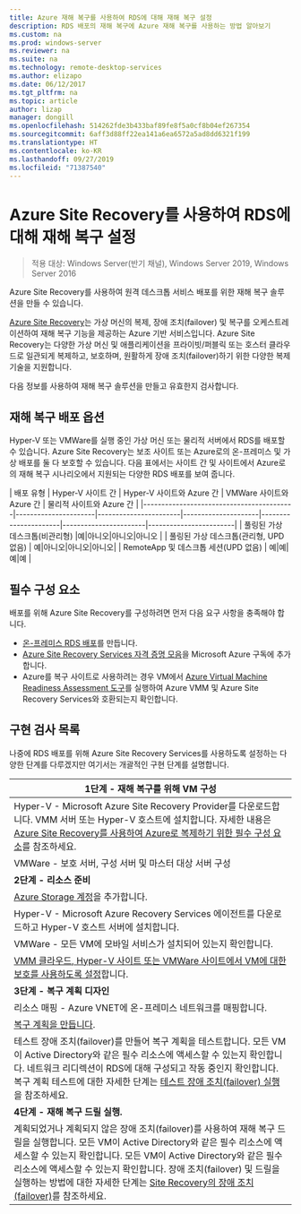 ```yaml
---
title: Azure 재해 복구를 사용하여 RDS에 대해 재해 복구 설정
description: RDS 배포의 재해 복구에 Azure 재해 복구를 사용하는 방법 알아보기
ms.custom: na
ms.prod: windows-server
ms.reviewer: na
ms.suite: na
ms.technology: remote-desktop-services
ms.author: elizapo
ms.date: 06/12/2017
ms.tgt_pltfrm: na
ms.topic: article
author: lizap
manager: dongill
ms.openlocfilehash: 514262fde3b433baf89fe8f5a0cf8b04ef267354
ms.sourcegitcommit: 6aff3d88ff22ea141a6ea6572a5ad8dd6321f199
ms.translationtype: HT
ms.contentlocale: ko-KR
ms.lasthandoff: 09/27/2019
ms.locfileid: "71387540"
---
```

# <a name="set-up-disaster-recovery-for-rds-using-azure-site-recovery"></a>Azure Site Recovery를 사용하여 RDS에 대해 재해 복구 설정

>적용 대상: Windows Server(반기 채널), Windows Server 2019, Windows Server 2016

Azure Site Recovery를 사용하여 원격 데스크톱 서비스 배포를 위한 재해 복구 솔루션을 만들 수 있습니다. 

[Azure Site Recovery](/azure/site-recovery/site-recovery-overview)는 가상 머신의 복제, 장애 조치(failover) 및 복구를 오케스트레이션하여 재해 복구 기능을 제공하는 Azure 기반 서비스입니다. Azure Site Recovery는 다양한 가상 머신 및 애플리케이션을 프라이빗/퍼블릭 또는 호스터 클라우드로 일관되게 복제하고, 보호하며, 원활하게 장애 조치(failover)하기 위한 다양한 복제 기술을 지원합니다. 

다음 정보를 사용하여 재해 복구 솔루션을 만들고 유효한지 검사합니다.

## <a name="disaster-recovery-deployment-options"></a>재해 복구 배포 옵션

Hyper-V 또는 VMWare를 실행 중인 가상 머신 또는 물리적 서버에서 RDS를 배포할 수 있습니다. Azure Site Recovery는 보조 사이트 또는 Azure로의 온-프레미스 및 가상 배포를 둘 다 보호할 수 있습니다. 다음 표에서는 사이트 간 및 사이트에서 Azure로의 재해 복구 시나리오에서 지원되는 다양한 RDS 배포를 보여 줍니다.

| 배포 유형                          | Hyper-V 사이트 간 | Hyper-V 사이트와 Azure 간 | VMWare 사이트와 Azure 간 | 물리적 사이트와 Azure 간 |
|------------------------------------------|----------------------|-----------------------|---------------------|----------------------|-----------------------|------------------------|
| 풀링된 가상 데스크톱(비관리형)       |예|아니오|아니오|아니오 |
| 풀링된 가상 데스크톱(관리형, UPD 없음) | 예|아니오|아니오|아니오|
| RemoteApp 및 데스크톱 세션(UPD 없음) | 예|예|예|예  |

## <a name="prerequisites"></a>필수 구성 요소

배포를 위해 Azure Site Recovery를 구성하려면 먼저 다음 요구 사항을 충족해야 합니다.

- [온-프레미스 RDS 배포](rds-deploy-infrastructure.md)를 만듭니다.
- [Azure Site Recovery Services 자격 증명 모음](/azure/site-recovery/site-recovery-vmm-to-azure#create-a-recovery-services-vault)을 Microsoft Azure 구독에 추가합니다.
- Azure를 복구 사이트로 사용하려는 경우 VM에서 [Azure Virtual Machine Readiness Assessment 도구](https://azure.microsoft.com/downloads/vm-readiness-assessment/)를 실행하여 Azure VMM 및 Azure Site Recovery Services와 호환되는지 확인합니다.
 
## <a name="implementation-checklist"></a>구현 검사 목록

나중에 RDS 배포를 위해 Azure Site Recovery Services를 사용하도록 설정하는 다양한 단계를 다루겠지만 여기서는 개괄적인 구현 단계를 설명합니다.

| **1단계 - 재해 복구를 위해 VM 구성**                                                                                                                                                                                               |
|--------------------------------------------------------------------------------------------------------------------------------------------------------------------------------------------------------------------------------------------|
| Hyper-V - Microsoft Azure Site Recovery Provider를 다운로드합니다. VMM 서버 또는 Hyper-V 호스트에 설치합니다. 자세한 내용은 [Azure Site Recovery를 사용하여 Azure로 복제하기 위한 필수 구성 요소](/azure/site-recovery/site-recovery-prereq)를 참조하세요.                                                                                                                             |
| VMWare - 보호 서버, 구성 서버 및 마스터 대상 서버 구성                                                                                                                                                      |
| **2단계 - 리소스 준비**                                                                                                                                                                                                           |
| [Azure Storage 계정](/azure/storage/storage-create-storage-account)을 추가합니다.                                                                                                                                                                                                              |
| Hyper-V - Microsoft Azure Recovery Services 에이전트를 다운로드하고 Hyper-V 호스트 서버에 설치합니다.                                                                                                                                     |
| VMWare - 모든 VM에 모바일 서비스가 설치되어 있는지 확인합니다.                                                                                                                                                                           |
| [VMM 클라우드, Hyper-V 사이트 또는 VMWare 사이트에서 VM에 대한 보호를 사용하도록 설정](rds-enable-dr-with-asr.md)합니다.                                                                                                                                                                    |
| **3단계 - 복구 계획 디자인**                                                                                                                                                                                                        |
| 리소스 매핑 - Azure VNET에 온-프레미스 네트워크를 매핑합니다.                                                                                                                                                                              |
| [복구 계획을 만듭니다](rds-disaster-recovery-plan.md). |
| 테스트 장애 조치(failover)를 만들어 복구 계획을 테스트합니다. 모든 VM이 Active Directory와 같은 필수 리소스에 액세스할 수 있는지 확인합니다. 네트워크 리디렉션이 RDS에 대해 구성되고 작동 중인지 확인합니다. 복구 계획 테스트에 대한 자세한 단계는 [테스트 장애 조치(failover) 실행](/azure/site-recovery/site-recovery-test-failover-to-azure)을 참조하세요.|
| **4단계 - 재해 복구 드릴 실행.**                                                                                                                                                                                                     |
| 계획되었거나 계획되지 않은 장애 조치(failover)를 사용하여 재해 복구 드릴을 실행합니다. 모든 VM이 Active Directory와 같은 필수 리소스에 액세스할 수 있는지 확인합니다. 모든 VM이 Active Directory와 같은 필수 리소스에 액세스할 수 있는지 확인합니다. 장애 조치(failover) 및 드릴을 실행하는 방법에 대한 자세한 단계는 [Site Recovery의 장애 조치(failover)](/azure/site-recovery/site-recovery-failover)를 참조하세요.|


